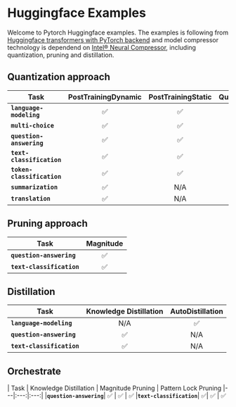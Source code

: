 # Huggingface Examples

Welcome to Pytorch Huggingface examples. The examples is following from [Huggingface transformers with PyTorch backend](https://github.com/huggingface/transformers/tree/main/examples/pytorch) and model compressor technology is dependend on [Intel® Neural Compressor](https://github.com/intel/neural-compressor), including quantization, pruning and distillation. 

## Quantization approach

| Task | PostTrainingDynamic | PostTrainingStatic | QuantizationAwareTraining
|---|:---:|:---:|:---:|
|**`language-modeling`**| ✅ | ✅ | N/A
|**`multi-choice`**| ✅ | ✅ | N/A
|**`question-answering`**| ✅ | ✅ | N/A
|**`text-classification`**| ✅ | ✅ | ✅
|**`token-classification`**| ✅ | ✅ | N/A
|**`summarization`**| ✅ | N/A | N/A
|**`translation`**| ✅ | N/A | N/A

## Pruning approach

| Task | Magnitude
|---|:---:|
|**`question-answering`**| ✅ 
|**`text-classification`**| ✅

## Distillation

| Task | Knowledge Distillation | AutoDistillation
|---|:---:|:---:|
|**`language-modeling`**| N/A | ✅ 
|**`question-answering`**| ✅ | N/A
|**`text-classification`**| ✅| N/A

## Orchestrate

| Task | Knowledge Distillation | Magnitude Pruning | Pattern Lock Pruning
|---|:---:|:---:| 
|**`question-answering`**| ✅ | ✅ | ✅
|**`text-classification`**| ✅| ✅ | ✅
